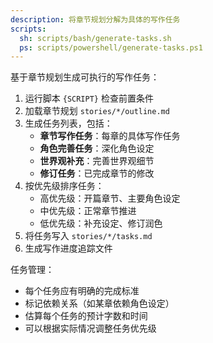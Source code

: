```yaml
---
description: 将章节规划分解为具体的写作任务
scripts:
  sh: scripts/bash/generate-tasks.sh
  ps: scripts/powershell/generate-tasks.ps1
---
```


基于章节规划生成可执行的写作任务：

1. 运行脚本 `{SCRIPT}` 检查前置条件
2. 加载章节规划 `stories/*/outline.md`
3. 生成任务列表，包括：
   - **章节写作任务**：每章的具体写作任务
   - **角色完善任务**：深化角色设定
   - **世界观补充**：完善世界观细节
   - **修订任务**：已完成章节的修改
4. 按优先级排序任务：
   - 高优先级：开篇章节、主要角色设定
   - 中优先级：正常章节推进
   - 低优先级：补充设定、修订润色
5. 将任务写入 `stories/*/tasks.md`
6. 生成写作进度追踪文件

任务管理：
- 每个任务应有明确的完成标准
- 标记依赖关系（如某章依赖角色设定）
- 估算每个任务的预计字数和时间
- 可以根据实际情况调整任务优先级